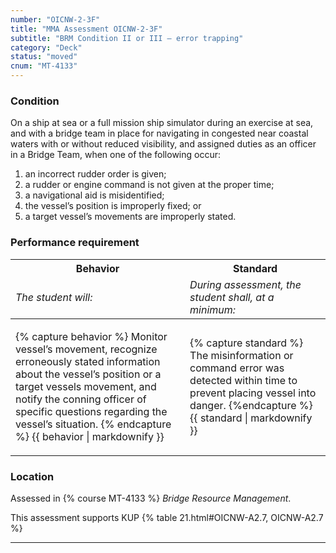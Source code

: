 ```yaml
---
number: "OICNW-2-3F"
title: "MMA Assessment OICNW-2-3F"
subtitle: "BRM Condition II or III – error trapping"
category: "Deck"
status: "moved"
cnum: "MT-4133"
---
```

### Condition

On a ship at sea or a full mission ship simulator during an exercise at sea, and with a bridge team in place for navigating in congested near coastal waters with or without reduced visibility, and assigned duties as an officer in a Bridge Team, when one of the following occur: 

1. an incorrect rudder order is given;
2. a rudder or engine command is not given at the proper time;
3. a navigational aid is misidentified;
4. the vessel’s position is improperly fixed; or
5. a target vessel’s movements are improperly stated.


### Performance requirement 

<table width='100%' class='Guidelines'>
 <thead>
 <tr>
     <th class='thirty'>Behavior</th>
     <th class='seventy'>Standard</th>
 </tr>
 <tr>
     <td><em>The student will:</em></td>
     <td><em>During assessment, the student shall, at a minimum:</em></td>
 </tr>
 </thead>
 <tbody>
 

<tr><td>

{% capture behavior %}
Monitor vessel’s movement, recognize erroneously stated information about the vessel’s position or a target vessels movement, and notify the conning officer of specific questions regarding the vessel’s situation.
{% endcapture %}
{{ behavior | markdownify }}

</td><td>

{% capture standard %}
The misinformation or command error was detected within time to prevent placing vessel into danger.
{%endcapture %}
{{ standard | markdownify }}

</td></tr>



 </tbody>
 </table>

### Location

Assessed in  {% course  MT-4133 %}  *Bridge Resource Management*.

This assessment supports KUP {% table 21.html#OICNW-A2.7, OICNW-A2.7 %}

***

